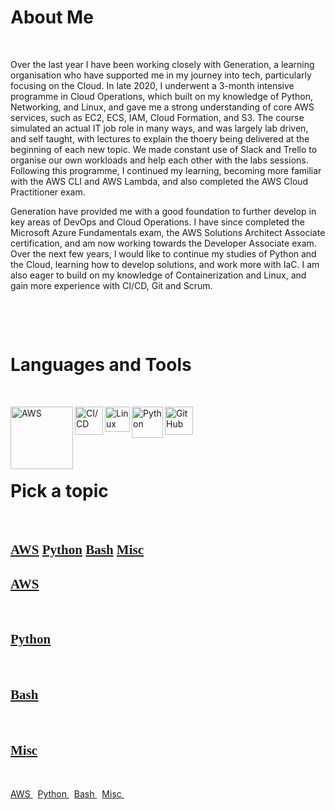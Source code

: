 # About Me
&nbsp;

Over the last year I have been working closely with Generation, a learning organisation who have supported me in my journey into tech, particularly focusing on the Cloud. In late 2020, I underwent a 3-month intensive programme in Cloud Operations, which built on my knowledge of Python, Networking, and Linux, and gave me a strong understanding of core AWS services, such as EC2, ECS, IAM, Cloud Formation, and S3. The course simulated an actual IT job role in many ways, and was largely lab driven, and self taught, with lectures to explain the thoery being delivered at the beginning of each new topic. We made constant use of Slack and Trello to organise our own workloads and help each other with the labs sessions. Following this programme, I continued my learning, becoming more familiar with the AWS CLI and AWS Lambda, and also completed the AWS Cloud Practitioner exam.

Generation have provided me with a good foundation to further develop in key areas of DevOps and Cloud Operations. I have since completed the Microsoft Azure Fundamentals exam, the AWS Solutions Architect Associate certification, and am now working towards the Developer Associate exam. Over the next few years, I would like to continue my studies of Python and the Cloud, learning how to develop solutions, and work more with IaC. I am also eager to build on my knowledge of Containerization and Linux, and gain more experience with CI/CD, Git and Scrum.
 
&nbsp;

&nbsp;


# Languages and Tools
&nbsp;

[<img align="left" alt="AWS" width="100px" src="https://attckcom-production.s3.amazonaws.com/uploads/2017/03/aws-white.png" />](https://kasimakhtar.github.io/kasimakhtar/lambda-function.html)

[<img align="left" alt="CI/CD" width="45px" src="https://tech.jumia.com/img/posts/diagram-01.png" />](https://kasimakhtar.github.io/kasimakhtar/CI-CD-workflow.html)

[<img align="left" alt="Linux" width="40px" src="https://daveden.files.wordpress.com/2013/02/tux_inverted.jpg" />](https://kasimakhtar.github.io/kasimakhtar/file_creator.html)

[<img align="left" alt="Python" width="50px" src="https://www.rogerperkin.co.uk/wp-content/uploads/2016/12/python-transparent-logo.png" />](https://kasimakhtar.github.io/kasimakhtar/python-series.html)

[<img align="left" alt="GitHub" width="45px" src="https://www.shareicon.net/data/2015/09/15/101512_logo_512x512.png" />](https://github.com/kasimakhtar/KasimAkhtar)
&nbsp;

&nbsp;

&nbsp;

# Pick a topic
&nbsp;

<h2 style="font-family:tempus sans itc;"><a href="https://kasimakhtar.github.io/kasimakhtar/AWS.html">AWS</a> <a href="https://kasimakhtar.github.io/kasimakhtar/Python.html">Python</a> <a href="https://kasimakhtar.github.io/kasimakhtar/Bash.html">Bash</a> <a href="https://kasimakhtar.github.io/kasimakhtar/Misc.html">Misc</a></h2>


<p style="font-size:28px ;">
<h2 style="font-family:tempus sans itc;"><a href=" https://kasimakhtar.github.io/kasimakhtar/AWS.html ">AWS </a></h2>
&nbsp;
<h2 style="font-family:tempus sans itc;"><a href=" https://kasimakhtar.github.io/kasimakhtar/Python.html.html ">Python </a></h2>
&nbsp;
<h2 style="font-family:tempus sans itc;"><a href=" https://kasimakhtar.github.io/kasimakhtar/Bash.html ">Bash </a></h2>
&nbsp;
<h2 style="font-family:tempus sans itc;"><a href=" https://kasimakhtar.github.io/kasimakhtar/Misc.html ">Misc </a></h2></p>
&nbsp;











<a href=" https://kasimakhtar.github.io/kasimakhtar/AWS.html ">AWS </a>
&nbsp;
<a href=" https://kasimakhtar.github.io/kasimakhtar/Python.html.html ">Python </a>
&nbsp;
<a href=" https://kasimakhtar.github.io/kasimakhtar/Bash.html ">Bash </a>
&nbsp;
<a href=" https://kasimakhtar.github.io/kasimakhtar/Misc.html ">Misc </a>
&nbsp;









